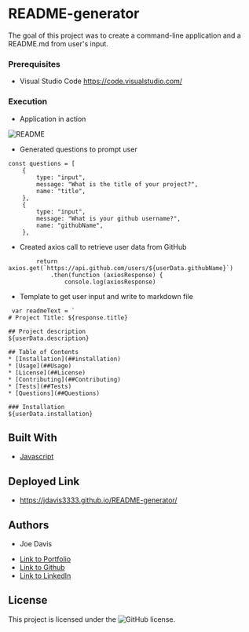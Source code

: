 # README-generator

The goal of this project was to create a command-line application and a README.md from user's input.

### Prerequisites

* Visual Studio Code https://code.visualstudio.com/

### Execution

* Application in action

![README](https://user-images.githubusercontent.com/66157077/87264347-9a2b4980-c474-11ea-813e-2a6a973a4643.gif)

* Generated questions to prompt user
```
const questions = [
    {
        type: "input",
        message: "What is the title of your project?",
        name: "title",
    },
    {
        type: "input",
        message: "What is your github username?",
        name: "githubName",
    },
```
* Created axios call to retrieve user data from GitHub
```
        return axios.get(`https://api.github.com/users/${userData.githubName}`)
            .then(function (axiosResponse) {
                console.log(axiosResponse)
```            
* Template to get user input and write to markdown file

```
 var readmeText = `
# Project Title: ${response.title} 

## Project description
${userData.description} 

## Table of Contents
* [Installation](##installation)
* [Usage](##Usage)
* [License](##License)
* [Contributing](##Contributing)
* [Tests](##Tests)
* [Questions](##Questions)

### Installation
${userData.installation}

```

## Built With

* [Javascript](https://developer.mozilla.org/en-US/docs/Web/JavaScript)

## Deployed Link

* https://jdavis3333.github.io/README-generator/


## Authors

* Joe Davis

- [Link to Portfolio](https://jdavis3333.github.io/updated-portfolio/)
- [Link to Github](https://github.com/)
- [Link to LinkedIn](https://www.linkedin.com/)


## License

This project is licensed under the ![GitHub license](https://img.shields.io/badge/license-MIT-blue.svg).

